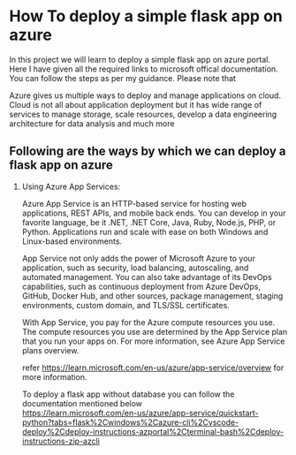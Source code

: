 <h1>How To deploy a simple flask app on azure</h1>
<p>In this project we will learn to deploy a simple flask app on azure portal. Here I have given all the required links to microsoft offical documentation. You can follow the steps as per my guidance. Please note that </p>
<p>Azure gives us multiple ways to deploy and manage applications on cloud.
Cloud is not all about application deployment but it has wide range of services to manage storage, scale resources, develop a data engineering architecture for data analysis and much more</p>
<p>
<h2> Following are the ways by which we can deploy a flask app on azure </h2>
<ol>
<li>Using Azure App Services:<br>
<p>Azure App Service is an HTTP-based service for hosting web applications, REST APIs, and mobile back ends. You can develop in your favorite language, be it .NET, .NET Core, Java, Ruby, Node.js, PHP, or Python. Applications run and scale with ease on both Windows and Linux-based environments.

App Service not only adds the power of Microsoft Azure to your application, such as security, load balancing, autoscaling, and automated management. You can also take advantage of its DevOps capabilities, such as continuous deployment from Azure DevOps, GitHub, Docker Hub, and other sources, package management, staging environments, custom domain, and TLS/SSL certificates.

With App Service, you pay for the Azure compute resources you use. The compute resources you use are determined by the App Service plan that you run your apps on. For more information, see Azure App Service plans overview.</p>
refer https://learn.microsoft.com/en-us/azure/app-service/overview for more information.

To deploy a flask app without database you can follow the  documentation mentioned below<br>
https://learn.microsoft.com/en-us/azure/app-service/quickstart-python?tabs=flask%2Cwindows%2Cazure-cli%2Cvscode-deploy%2Cdeploy-instructions-azportal%2Cterminal-bash%2Cdeploy-instructions-zip-azcli

</li>
<ol>
</p>
